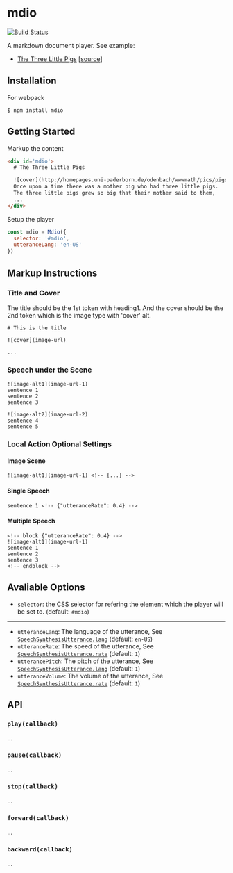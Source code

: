 # mdio

[![Build Status](https://travis-ci.org/wonderchang/mdio.svg?branch=master)](https://travis-ci.org/wonderchang/mdio)

A markdown document player. See example:

* [The Three Little Pigs](https://wonderchang.github.io/mdio/the-three-little-pigs.html) [[source](https://github.com/wonderchang/mdio/blob/master/dist/the-three-little-pigs.html)]

## Installation

For webpack

	$ npm install mdio


## Getting Started

Markup the content

```html
<div id='mdio'>
  # The Three Little Pigs

  ![cover](http://homepages.uni-paderborn.de/odenbach/wwwmath/pics/pigs/pig2.jpg)
  Once upon a time there was a mother pig who had three little pigs.
  The three little pigs grew so big that their mother said to them,
  ...
</div>
```

Setup the player

```js
const mdio = Mdio({
  selector: '#mdio',
  utteranceLang: 'en-US'
})
```

## Markup Instructions

### Title and Cover

The title should be the 1st token with heading1. And the cover should be the 2nd token which is the image type with 'cover' alt.

```
# This is the title

![cover](image-url)

...
```

### Speech under the Scene

```
![image-alt1](image-url-1)    
sentence 1
sentence 2
sentence 3

![image-alt2](image-url-2)
sentence 4
sentence 5
```

### Local Action Optional Settings

#### Image Scene

```
![image-alt1](image-url-1) <!-- {...} -->
```

#### Single Speech

```
sentence 1 <!-- {"utteranceRate": 0.4} -->
```

#### Multiple Speech
```
<!-- block {"utteranceRate": 0.4} -->
![image-alt1](image-url-1)
sentence 1
sentence 2
sentence 3
<!-- endblock -->
```

## Avaliable Options

* `selector`: the CSS selector for refering the element which the player will be set to. (default: `#mdio`)

---

* `utteranceLang`: The language of the utterance, See [`SpeechSynthesisUtterance.lang`](https://developer.mozilla.org/en-US/docs/Web/API/SpeechSynthesisUtterance/lang) (default: `en-US`)
* `utteranceRate`: The speed of the utterance, See [`SpeechSynthesisUtterance.rate`](https://developer.mozilla.org/en-US/docs/Web/API/SpeechSynthesisUtterance/rate) (default: `1`)
* `utterancePitch`: The pitch of the utterance, See [`SpeechSynthesisUtterance.lang`](https://developer.mozilla.org/en-US/docs/Web/API/SpeechSynthesisUtterance/pitch) (default: `1`)
* `utteranceVolume`: The volume of the utterance, See [`SpeechSynthesisUtterance.rate`](https://developer.mozilla.org/en-US/docs/Web/API/SpeechSynthesisUtterance/volume) (default: `1`)

## API

### `play(callback)`

...

### `pause(callback)`

...

### `stop(callback)`

...

### `forward(callback)`

...

### `backward(callback)`

...
